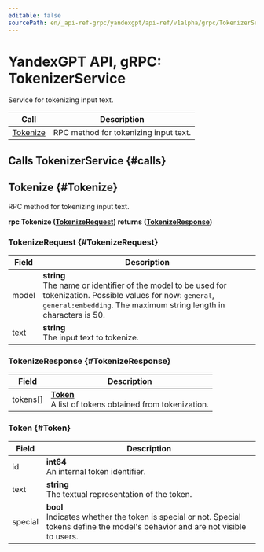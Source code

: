 ```yaml
---
editable: false
sourcePath: en/_api-ref-grpc/yandexgpt/api-ref/v1alpha/grpc/TokenizerService.md
---
```


# YandexGPT API, gRPC: TokenizerService

Service for tokenizing input text.

| Call | Description |
| --- | --- |
| [Tokenize](#Tokenize) | RPC method for tokenizing input text. |

## Calls TokenizerService {#calls}

## Tokenize {#Tokenize}

RPC method for tokenizing input text.

**rpc Tokenize ([TokenizeRequest](#TokenizeRequest)) returns ([TokenizeResponse](#TokenizeResponse))**

### TokenizeRequest {#TokenizeRequest}

Field | Description
--- | ---
model | **string**<br>The name or identifier of the model to be used for tokenization. Possible values for now: `general`, `general:embedding`. The maximum string length in characters is 50.
text | **string**<br>The input text to tokenize. 


### TokenizeResponse {#TokenizeResponse}

Field | Description
--- | ---
tokens[] | **[Token](#Token)**<br>A list of tokens obtained from tokenization. 


### Token {#Token}

Field | Description
--- | ---
id | **int64**<br>An internal token identifier. 
text | **string**<br>The textual representation of the token. 
special | **bool**<br>Indicates whether the token is special or not. Special tokens define the model's behavior and are not visible to users. 


